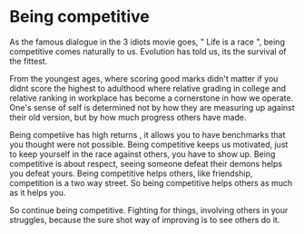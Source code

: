 # Being competitive

As the famous dialogue in the 3 idiots movie goes, " Life is a race ", being competitive comes naturally to us. Evolution has told us, its the survival of the fittest. 

From the youngest ages, where scoring good marks didn't matter if you didnt score the highest to adulthood where relative grading in college and relative ranking 
in workplace has become a cornerstone in how we operate.
One's sense of self is determined not by how they are measuring up against their old version, but by how much progress others have made.

Being competiive has high returns , it allows you to have benchmarks that you thought were not possible. 
Being competitive keeps us motivated, just to keep yourself in the race against others, you have to show up.
Being competitive is about respect, seeing someone defeat their demons helps you defeat yours. 
Being competitive helps others, like friendship, competition is a two way street. So being competitive helps others as much as it helps you.

So continue being competitive. Fighting for things, involving others in your struggles, because the sure shot way of improving is to see others do it. 
